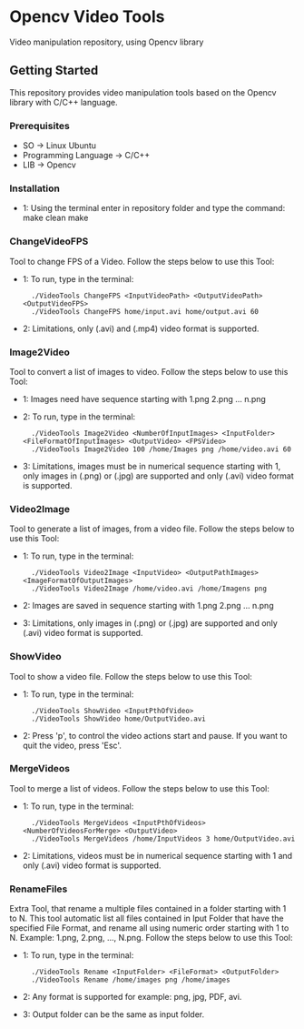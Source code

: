 # Opencv Video Tools
Video manipulation repository, using Opencv library

## Getting Started
This repository provides video manipulation tools based on the Opencv library with C/C++ language.

### Prerequisites

  - SO -> Linux Ubuntu
  - Programming Language -> C/C++
  - LIB -> Opencv

### Installation
- 1: Using the terminal enter in repository folder and type the command:
		make clean
		make

### ChangeVideoFPS
Tool to change FPS of a Video. Follow the steps below to use this Tool:

- 1: To run, type in the terminal:
		
		./VideoTools ChangeFPS <InputVideoPath> <OutputVideoPath> <OutputVideoFPS>
		./VideoTools ChangeFPS home/input.avi home/output.avi 60

- 2: Limitations, only (.avi) and (.mp4) video format is supported.

### Image2Video
Tool to convert a list of images to video. Follow the steps below to use this Tool:

- 1: Images need have sequence starting with 1.png 2.png ... n.png
- 2: To run, type in the terminal:
		
		./VideoTools Image2Video <NumberOfInputImages> <InputFolder> <FileFormatOfInputImages> <OutputVideo> <FPSVideo>
		./VideoTools Image2Video 100 /home/Images png /home/video.avi 60

- 3: Limitations, images must be in numerical sequence starting with 1, only images in (.png) or (.jpg) are supported and only (.avi) video format is supported.

### Video2Image
Tool to generate a list of images, from a video file. Follow the steps below to use this Tool:

- 1: To run, type in the terminal:
		
		./VideoTools Video2Image <InputVideo> <OutputPathImages> <ImageFormatOfOutputImages>
		./VideoTools Video2Image /home/video.avi /home/Imagens png

- 2: Images are saved in sequence starting with 1.png 2.png ... n.png
- 3: Limitations, only images in (.png) or (.jpg) are supported and only (.avi) video format is supported.

### ShowVideo
Tool to show a video file. Follow the steps below to use this Tool:

- 1: To run, type in the terminal:
		
		./VideoTools ShowVideo <InputPthOfVideo>
		./VideoTools ShowVideo home/OutputVideo.avi      

- 2: Press 'p', to control the video actions start and pause. If you want to quit the video, press 'Esc'.

### MergeVideos
Tool to merge a list of videos. Follow the steps below to use this Tool:

- 1: To run, type in the terminal:
		
		./VideoTools MergeVideos <InputPthOfVideos> <NumberOfVideosForMerge> <OutputVideo>
		./VideoTools MergeVideos /home/InputVideos 3 home/OutputVideo.avi

- 2: Limitations, videos must be in numerical sequence starting with 1 and only (.avi) video format is supported.

### RenameFiles
Extra Tool, that rename a multiple files contained in a folder starting with 1 to N. This tool automatic list all 
files contained in Iput Folder that have the specified File Format, and rename all using numeric order starting 
with 1 to N. Example: 1.png, 2.png, ..., N.png. Follow the steps below to use this Tool:

- 1: To run, type in the terminal:
		
	  	./VideoTools Rename <InputFolder> <FileFormat> <OutputFolder>
		./VideoTools Rename /home/images png /home/images
 
- 2: Any format is supported for example: png, jpg, PDF, avi. 
- 3: Output folder can be the same as input folder. 


	    
